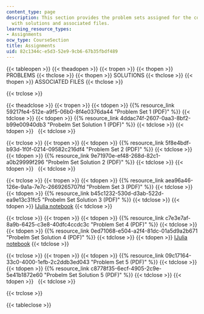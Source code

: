 ```yaml
---
content_type: page
description: This section provides the problem sets assigned for the course along
  with solutions and associated files.
learning_resource_types:
- Assignments
ocw_type: CourseSection
title: Assignments
uid: 82c1344c-e5d3-52e9-9cb6-67b35fbdf489
---
```


{{< tableopen >}}
{{< theadopen >}}
{{< tropen >}}
{{< thopen >}}
PROBLEMS
{{< thclose >}}
{{< thopen >}}
SOLUTIONS
{{< thclose >}}
{{< thopen >}}
ASSOCIATED FILES
{{< thclose >}}

{{< trclose >}}

{{< theadclose >}}
{{< tropen >}}
{{< tdopen >}}
{{% resource_link 59217fe4-512e-a9f5-06b0-8f4e0376da44 "Problem Set 1 (PDF)" %}}
{{< tdclose >}}
{{< tdopen >}}
{{% resource_link 4ddac74f-2607-0aa3-8bf2-b99e00940db3 "Probelm Set Solution 1 (PDF)" %}}
{{< tdclose >}}
{{< tdopen >}}
 
{{< tdclose >}}

{{< trclose >}}
{{< tropen >}}
{{< tdopen >}}
{{% resource_link 5f8e4bdf-b93d-1f0f-0214-09582c216df4 "Problem Set 2 (PDF)" %}}
{{< tdclose >}}
{{< tdopen >}}
{{% resource_link 9e71970e-ef48-268d-82c1-a0b29999f296 "Probelm Set Solution 2 (PDF)" %}}
{{< tdclose >}}
{{< tdopen >}}
 
{{< tdclose >}}

{{< trclose >}}
{{< tropen >}}
{{< tdopen >}}
{{% resource_link aea96a46-126e-9a1a-7e7c-2669265707fd "Problem Set 3 (PDF)" %}}
{{< tdclose >}}
{{< tdopen >}}
{{% resource_link b45c1232-530d-d3ab-522d-ea9e13c31fc5 "Probelm Set Solution 3 (PDF)" %}}
{{< tdclose >}}
{{< tdopen >}}
[IJulia notebook](https://nbviewer.jupyter.org/github/mitmath/18303/blob/fall14/pset3-f14.ipynb)
{{< tdclose >}}

{{< trclose >}}
{{< tropen >}}
{{< tdopen >}}
{{% resource_link c7e3e7af-8a9b-6425-c3e8-40dfc4ccdc3c "Problem Set 4 (PDF)" %}}
{{< tdclose >}}
{{< tdopen >}}
{{% resource_link 0ed71068-e504-a2f4-81dc-01a5d9a2b671 "Probelm Set Solution 4 (PDF)" %}}
{{< tdclose >}}
{{< tdopen >}}
[IJulia notebook](https://nbviewer.jupyter.org/github/mitmath/18303/blob/fall14/pset4-f14.ipynb)
{{< tdclose >}}

{{< trclose >}}
{{< tropen >}}
{{< tdopen >}}
{{% resource_link 09c17164-33c0-4000-1efb-2c2ddb3ed043 "Problem Set 5 (PDF)" %}}
{{< tdclose >}}
{{< tdopen >}}
{{% resource_link c8778f35-6ecf-4905-2c9e-5e41b1872e60 "Probelm Set Solution 5 (PDF)" %}}
{{< tdclose >}}
{{< tdopen >}}
 
{{< tdclose >}}

{{< trclose >}}

{{< tableclose >}}